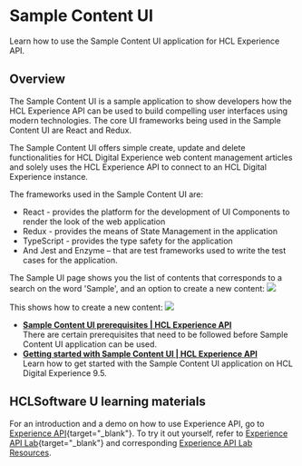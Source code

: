 # Sample Content UI

Learn how to use the Sample Content UI application for HCL Experience API.

## Overview

The Sample Content UI is a sample application to show developers how the HCL Experience API can be used to build compelling user interfaces using modern technologies. The core UI frameworks being used in the Sample Content UI are React and Redux.

The Sample Content UI offers simple create, update and delete functionalities for HCL Digital Experience web content management articles and solely uses the HCL Experience API to connect to an HCL Digital Experience instance.

The frameworks used in the Sample Content UI are:

-   React - provides the platform for the development of UI Components to render the look of the web application
-   Redux - provides the means of State Management in the application
-   TypeScript - provides the type safety for the application
-   And Jest and Enzyme – that are test frameworks used to write the test cases for the application.

The Sample UI page shows you the list of contents that corresponds to a search on the word 'Sample', and an option to create a new content:
![](../assets/Dev_Sample_UI_Create.png)

This shows how to create a new content:
![](../assets/Dev_Sample_UI_update.png)

-   **[Sample Content UI prerequisites | HCL Experience API](../openapi_prerequisites.md)**  
There are certain prerequisites that need to be followed before Sample Content UI application can be used.
-   **[Getting started with Sample Content UI | HCL Experience API](./getting_started_sample_api.md)**  
Learn how to get started with the Sample Content UI application on HCL Digital Experience 9.5.

## HCLSoftware U learning materials

For an introduction and a demo on how to use Experience API, go to [Experience API](https://hclsoftwareu.hcltechsw.com/component/axs/?view=sso_config&id=3&forward=https%3A%2F%2Fhclsoftwareu.hcltechsw.com%2Fcourses%2Flesson%2F%3Fid%3D416){target="_blank"}. To try it out yourself, refer to [Experience API Lab](https://hclsoftwareu.hcltechsw.com/images/Lc4sMQCcN5uxXmL13gSlsxClNTU3Mjc3NTc4MTc2/DS_Academy/DX/Developer/HDX-DEV-100_Experience_API_for_Beginners.pdf){target="_blank"} and corresponding [Experience API Lab Resources](https://hclsoftwareu.hcltechsw.com/images/Lc4sMQCcN5uxXmL13gSlsxClNTU3Mjc3NTc4MTc2/DS_Academy/DX/Developer/HDX-DEV-100_Experience_API_Lab_Resouces.zip).

